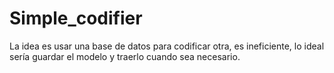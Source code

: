 # Simple_codifier

La idea es usar una base de datos para codificar otra, es ineficiente, lo ideal sería guardar el modelo y traerlo cuando sea necesario.

